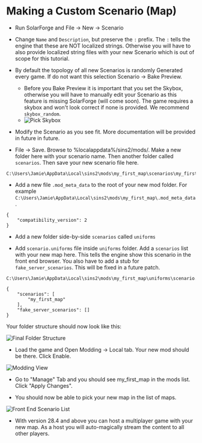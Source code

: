 # Making a Custom Scenario (Map)

-  Run SolarForge and File -> New -> Scenario

-  Change `Name` and `Description`, but preserve the `:` prefix. The `:` tells the engine that these are NOT localized strings. Otherwise you will have to also provide localized string files with your new Scenario which is out of scope for this tutorial.

-  By default the topology of all new Scenarios is randomly Generated every game. If do not want this selection Scenario -> Bake Preview.
    - Before you Bake Preview it is important that you set the Skybox, otherwise you will have to manually edit your Scenario as this feature is missing SolarForge (will come soon). The game requires a skybox and won't look correct if none is provided. We recommend `skybox_random`.
    - ![Pick Skybox](images/making_a_custom_scenario/pick_skybox.png)

-  Modify the Scenario as you see fit. More documentation will be provided in future in future.

-  File -> Save. Browse to %localappdata%/sins2/mods/. Make a new folder here with your scenario name. Then another folder called `scenarios`. Then save your new scenario file here.
```
C:\Users\Jamie\AppData\Local\sins2\mods\my_first_map\scenarios\my_first_map.scenario
```

-  Add a new file `.mod_meta_data` to the root of your new mod folder. For example `C:\Users\Jamie\AppData\Local\sins2\mods\my_first_map\.mod_meta_data`.
  
```
{
    "compatibility_version": 2
}
```

-  Add a new folder side-by-side `scenarios` called `uniforms`

-  Add `scenario.uniforms` file inside `uniforms` folder. Add a `scenarios` list with your new map here. This tells the engine show this scenario in the front end browser. You also have to add a stub for `fake_server_scenarios`. This will be fixed in a future patch.

```
C:\Users\Jamie\AppData\Local\sins2\mods\my_first_map\uniforms\scenario.uniforms
```
```
{
    "scenarios": [
        "my_first_map"
    ],
    "fake_server_scenarios": []
}
```

Your folder structure should now look like this:

![Final Folder Structure](images/making_a_custom_scenario/folder_structure.png)

- Load the game and Open Modding -> Local tab. Your new mod should be there. Click Enable.

![Modding View](images/making_a_custom_scenario/modding_view.png)

- Go to "Manage" Tab and you should see my_first_map in the mods list. Click "Apply Changes".

-  You should now be able to pick your new map in the list of maps.

![Front End Scenario List](images/making_a_custom_scenario/front_end_scenario_list.png)

- With version 28.4 and above you can host a multiplayer game with your new map. As a host you will auto-magically stream the content to all other players.
